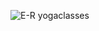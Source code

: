 ![E-R yogaclasses](https://github.com/divyapakanati3535/Example/assets/124708902/ab9ba60c-91cf-419c-9205-97bf743d155e)
